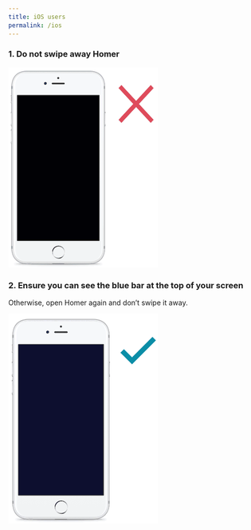 ```yaml
---
title: iOS users
permalink: /ios
---
```


### **1. Do not swipe away Homer**<br>
<div class="image-wrapper">
    <img alt='No swiping' style='width:300px;' src='/images/swipe/ios-no-swipe.gif'>
</div>

### **2. Ensure you can see the blue bar at the top of your screen**<br>
Otherwise, open Homer again and don’t swipe it away.
<div class="image-wrapper">
    <img alt='iOS location bar' style='width:300px;' src='/images/swipe/ios-location-bar.gif'>
</div>